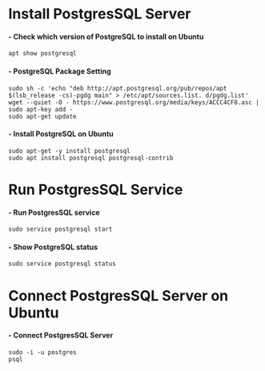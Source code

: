 
Install PostgresSQL Server
=============

#### - Check which version of PostgreSQL to install on Ubuntu

```
apt show postgresql
```

#### - PostgreSQL Package Setting

```
sudo sh -c 'echo "deb http://apt.postgresql.org/pub/repos/apt $(lsb_release -cs)-pgdg main" > /etc/apt/sources.list. d/pgdg.list'
wget --quiet -O - https://www.postgresql.org/media/keys/ACCC4CF8.asc | sudo apt-key add -
sudo apt-get update
```

#### - Install PostgreSQL on Ubuntu

```
sudo apt-get -y install postgresql
sudo apt install postgresql postgresql-contrib
```

Run PostgresSQL Service
=============

#### - Run PostgresSQL service

```
sudo service postgresql start
```

#### - Show PostgreSQL status

```
sudo service postgresql status
```

Connect PostgresSQL Server on Ubuntu
=============

#### - Connect PostgresSQL Server

```
sudo -i -u postgres
psql
```


